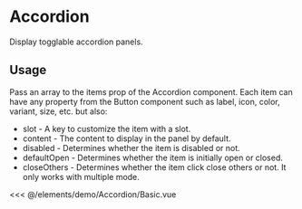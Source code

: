 <script setup>
import Basic from './demo/Accordion/Basic.vue';
</script>
# Accordion

Display togglable accordion panels.

## Usage

Pass an array to the items prop of the Accordion component. Each item can have any property from the Button component such as label, icon, color, variant, size, etc. but also:
- slot - A key to customize the item with a slot.
- content - The content to display in the panel by default.
- disabled - Determines whether the item is disabled or not.
- defaultOpen - Determines whether the item is initially open or closed.
- closeOthers - Determines whether the item click close others or not. It only works with multiple mode.

<DemoContainer>
  <Basic/>
</DemoContainer>

<<< @/elements/demo/Accordion/Basic.vue